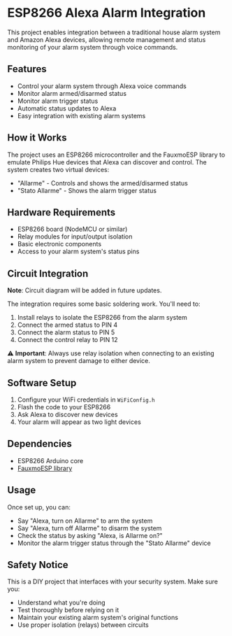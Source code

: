 # ESP8266 Alexa Alarm Integration

This project enables integration between a traditional house alarm system and Amazon Alexa devices, allowing remote management and status monitoring of your alarm system through voice commands.

## Features

- Control your alarm system through Alexa voice commands
- Monitor alarm armed/disarmed status
- Monitor alarm trigger status
- Automatic status updates to Alexa
- Easy integration with existing alarm systems

## How it Works

The project uses an ESP8266 microcontroller and the FauxmoESP library to emulate Philips Hue devices that Alexa can discover and control. The system creates two virtual devices:
- "Allarme" - Controls and shows the armed/disarmed status
- "Stato Allarme" - Shows the alarm trigger status

## Hardware Requirements

- ESP8266 board (NodeMCU or similar)
- Relay modules for input/output isolation
- Basic electronic components
- Access to your alarm system's status pins

## Circuit Integration

**Note**: Circuit diagram will be added in future updates.

The integration requires some basic soldering work. You'll need to:
1. Install relays to isolate the ESP8266 from the alarm system
2. Connect the armed status to PIN 4
3. Connect the alarm status to PIN 5
4. Connect the control relay to PIN 12

⚠️ **Important**: Always use relay isolation when connecting to an existing alarm system to prevent damage to either device.

## Software Setup

1. Configure your WiFi credentials in `WiFiConfig.h`
2. Flash the code to your ESP8266
3. Ask Alexa to discover new devices
4. Your alarm will appear as two light devices

## Dependencies

- ESP8266 Arduino core
- [FauxmoESP library](https://github.com/vintlabs/fauxmoESP)

## Usage

Once set up, you can:
- Say "Alexa, turn on Allarme" to arm the system
- Say "Alexa, turn off Allarme" to disarm the system
- Check the status by asking "Alexa, is Allarme on?"
- Monitor the alarm trigger status through the "Stato Allarme" device

## Safety Notice

This is a DIY project that interfaces with your security system. Make sure you:
- Understand what you're doing
- Test thoroughly before relying on it
- Maintain your existing alarm system's original functions
- Use proper isolation (relays) between circuits
